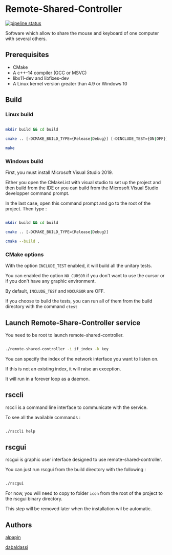 # Remote-Shared-Controller

[![pipeline status](https://gitlab.com/Sharkalash/Remote-Shared-Controller/badges/master/pipeline.svg)](https://gitlab.com/Sharkalash/Remote-Shared-Controller/commits/dev)

Software which allow to share the mouse and keyboard of one computer with several others.

## Prerequisites

* CMake
* A c++-14 compiler (GCC or MSVC)
* libx11-dev and libfixes-dev
* A Linux kernel version greater than 4.9 or Windows 10

## Build

### Linux build

```bash

mkdir build && cd build

cmake .. [-DCMAKE_BUILD_TYPE={Release|Debug}] [-DINCLUDE_TEST={ON|OFF}] [-DNOCURSOR={ON|OFF}]

make

```

### Windows build

First, you must install Microsoft Visual Studio 2019.

Either you open the CMakeList with visual studio to set up the project and then build from the IDE or you can build from the Microsoft Visual Studio developper command prompt. 

In the last case, open this command prompt and go to the root of the project. Then type : 

```bash

mkdir build && cd build

cmake .. [-DCMAKE_BUILD_TYPE={Release|Debug}]

cmake --build .

```

### CMake options

With the option ``INCLUDE_TEST`` enabled, it will build all the unitary tests.

You can enabled the option ``NO_CURSOR`` if you don't want to use the cursor or if you don't have any graphic environment.

By default, ``INCLUDE_TEST`` and ``NOCURSOR`` are OFF.

If you choose to build the tests, you can run all of them from the build directory with the command ``ctest``

## Launch Remote-Share-Controller service

You need to be root to launch remote-shared-controller.

```bash

./remote-shared-controller -i if_index -k key

```

You can specify the index of the network interface you want to listen on.

If this is not an existing index, it will raise an exception.

It will run in a forever loop as a daemon.

## rsccli

rsccli is a command line interface to communicate with the service.

To see all the available commands :

```bash

./rsccli help

```

## rscgui

rscgui is graphic user interface designed to use remote-shared-controller.

You can just run rscgui from the build directory with the following :

```bash

./rscgui

```

For now, you will need to copy to folder ``icon`` from the root of the project to the rscgui binary directory.

This step will be removed later when the installation wil be automatic.

## Authors

[alpapin](https://github.com/alpapin/)

[dabaldassi](https://github.com/dabaldassi/)
